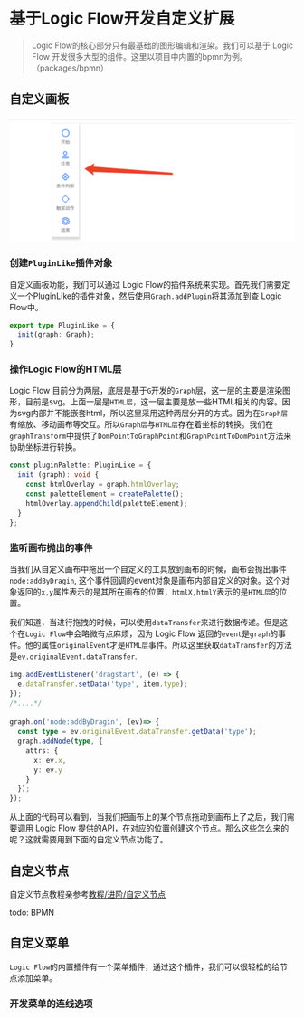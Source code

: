 # 基于Logic Flow开发自定义扩展

> Logic Flow的核心部分只有最基础的图形编辑和渲染。我们可以基于 Logic Flow 开发很多大型的组件。这里以项目中内置的bpmn为例。（packages/bpmn）

## 自定义画板

![x](./20200828192559.png)


### 创建`PluginLike`插件对象

自定义画板功能，我们可以通过 Logic Flow的插件系统来实现。首先我们需要定义一个PluginLike的插件对象，然后使用`Graph.addPlugin`将其添加到查 Logic Flow中。

```ts
export type PluginLike = {
  init(graph: Graph);
}

```

### 操作Logic Flow的HTML层

Logic Flow 目前分为两层，底层是基于`G`开发的`Graph`层，这一层的主要是渲染图形，目前是svg。上面一层是`HTML层`，这一层主要是放一些HTML相关的内容。因为svg内部并不能嵌套html，所以这里采用这种两层分开的方式。因为在`Graph层`有缩放、移动画布等交互。所以`Graph层`与`HTML层`存在着坐标的转换。我们在`graphTransform`中提供了`DomPointToGraphPoint`和`GraphPointToDomPoint`方法来协助坐标进行转换。

```ts
const pluginPalette: PluginLike = {
  init (graph): void {
    const htmlOverlay = graph.htmlOverlay;
    const paletteElement = createPalette();
    htmlOverlay.appendChild(paletteElement);
  }
};
```

### 监听画布抛出的事件

当我们从自定义画布中拖出一个自定义的工具放到画布的时候，画布会抛出事件`node:addByDragin`, 这个事件回调的event对象是画布内部自定义的对象。这个对象返回的`x,y`属性表示的是其所在画布的位置，`htmlX,htmlY`表示的是`HTML层`的位置。

我们知道，当进行拖拽的时候，可以使用`dataTransfer`来进行数据传递。但是这个在`Logic Flow`中会略微有点麻烦，因为 Logic Flow 返回的`event`是`graph`的事件。他的属性`originalEvent`才是`HTML层`事件。所以这里获取`dataTransfer`的方法是`ev.originalEvent.dataTransfer`.

```ts
img.addEventListener('dragstart', (e) => {
  e.dataTransfer.setData('type', item.type);
});
/*....*/

graph.on('node:addByDragin', (ev)=> {
  const type = ev.originalEvent.dataTransfer.getData('type');
  graph.addNode(type, {
    attrs: {
      x: ev.x,
      y: ev.y
    }
  });
});
```

从上面的代码可以看到，当我们把画布上的某个节点拖动到画布上了之后，我们需要调用 Logic Flow 提供的API，在对应的位置创建这个节点。那么这些怎么来的呢？这就需要用到下面的自定义节点功能了。


## 自定义节点

自定义节点教程亲参考[教程/进阶/自定义节点](/guide/advance/customNode.html)

todo: BPMN

## 自定义菜单

`Logic Flow`的内置插件有一个菜单插件，通过这个插件，我们可以很轻松的给节点添加菜单。

### 开发菜单的连线选项



